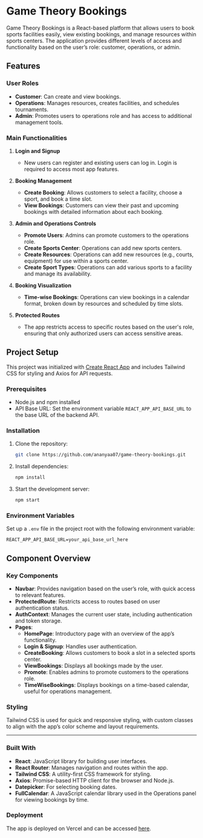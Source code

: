 # Game Theory Bookings

Game Theory Bookings is a React-based platform that allows users to book sports facilities easily, view existing bookings, and manage resources within sports centers. The application provides different levels of access and functionality based on the user’s role: customer, operations, or admin.

## Features

### User Roles
- **Customer**: Can create and view bookings.
- **Operations**: Manages resources, creates facilities, and schedules tournaments.
- **Admin**: Promotes users to operations role and has access to additional management tools.

### Main Functionalities
1. **Login and Signup**  
   - New users can register and existing users can log in. Login is required to access most app features.

2. **Booking Management**
   - **Create Booking**: Allows customers to select a facility, choose a sport, and book a time slot.
   - **View Bookings**: Customers can view their past and upcoming bookings with detailed information about each booking.

3. **Admin and Operations Controls**
   - **Promote Users**: Admins can promote customers to the operations role.
   - **Create Sports Center**: Operations can add new sports centers.
   - **Create Resources**: Operations can add new resources (e.g., courts, equipment) for use within a sports center.
   - **Create Sport Types**: Operations can add various sports to a facility and manage its availability.

4. **Booking Visualization**
   - **Time-wise Bookings**: Operations can view bookings in a calendar format, broken down by resources and scheduled by time slots.

5. **Protected Routes**
   - The app restricts access to specific routes based on the user's role, ensuring that only authorized users can access sensitive areas.

## Project Setup

This project was initialized with [Create React App](https://github.com/facebook/create-react-app) and includes Tailwind CSS for styling and Axios for API requests.

### Prerequisites

- Node.js and npm installed
- API Base URL: Set the environment variable `REACT_APP_API_BASE_URL` to the base URL of the backend API.

### Installation

1. Clone the repository:
   ```bash
   git clone https://github.com/ananyaa07/game-theory-bookings.git
   ```
2. Install dependencies:
   ```bash
   npm install
   ```
3. Start the development server:
   ```bash
   npm start
   ```

### Environment Variables

Set up a `.env` file in the project root with the following environment variable:
```
REACT_APP_API_BASE_URL=your_api_base_url_here
```

## Component Overview

### Key Components

- **Navbar**: Provides navigation based on the user’s role, with quick access to relevant features.
- **ProtectedRoute**: Restricts access to routes based on user authentication status.
- **AuthContext**: Manages the current user state, including authentication and token storage.
- **Pages**:
   - **HomePage**: Introductory page with an overview of the app’s functionality.
   - **Login & Signup**: Handles user authentication.
   - **CreateBooking**: Allows customers to book a slot in a selected sports center.
   - **ViewBookings**: Displays all bookings made by the user.
   - **Promote**: Enables admins to promote customers to the operations role.
   - **TimeWiseBookings**: Displays bookings on a time-based calendar, useful for operations management.

### Styling

Tailwind CSS is used for quick and responsive styling, with custom classes to align with the app’s color scheme and layout requirements.

---

### Built With

- **React**: JavaScript library for building user interfaces.
- **React Router**: Manages navigation and routes within the app.
- **Tailwind CSS**: A utility-first CSS framework for styling.
- **Axios**: Promise-based HTTP client for the browser and Node.js.
- **Datepicker**: For selecting booking dates.
- **FullCalendar**: A JavaScript calendar library used in the Operations panel for viewing bookings by time.


### Deployment

The app is deployed on Vercel and can be accessed [here](https://game-theory-bookings.vercel.app/home).